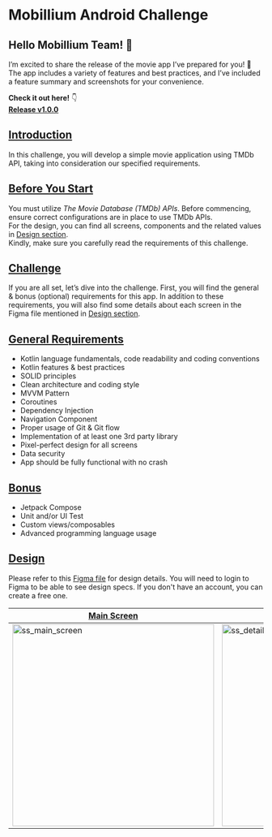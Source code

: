 # Mobillium Android Challenge

## **Hello Mobillium Team!** 👋  
I’m excited to share the release of the movie app I’ve prepared for you! 🚀 The app includes a variety of features and best practices, and I’ve included a feature summary and screenshots for your convenience.  

**Check it out here!** 👇  
__[Release v1.0.0](https://github.com/mobillium-android/EmirhanKolver/releases/tag/1.0.0)__

## [Introduction](#introduction)
In this challenge, you will develop a simple movie application using TMDb API, taking into consideration our specified requirements.

## [Before You Start](#before-you-start)
You must utilize *The Movie Database (TMDb) APIs*. Before commencing, ensure correct configurations are in place to use TMDb APIs.
</br>For the design, you can find all screens, components and the related values in [Design section](#design).
</br>Kindly, make sure you carefully read the requirements of this challenge.

## [Challenge](#challenge)
If you are all set, let’s dive into the challenge. 
First, you will find the general & bonus (optional) requirements for this app.
In addition to these requirements, you will also find some details about each screen in the Figma file mentioned in [Design section](#design). 

## [General Requirements](#general-requirements)
- Kotlin language fundamentals, code readability and coding conventions
- Kotlin features & best practices
- SOLID principles
- Clean architecture and coding style
- MVVM Pattern
- Coroutines
- Dependency Injection
- Navigation Component
- Proper usage of Git & Git flow
- Implementation of at least one 3rd party library
- Pixel-perfect design for all screens
- Data security
- App should be fully functional with no crash

## [Bonus](#bonus)
- Jetpack Compose
- Unit and/or UI Test
- Custom views/composables
- Advanced programming language usage

## [Design](#design)
Please refer to this [Figma file](https://www.figma.com/file/31iElfK6AfgDorvGbcnsin/Movie-App-Challenge?type=design&node-id=19-2903&mode=design) for design details. You will need to login to Figma to be able to see design specs. If you don't have an account, you can create a free one.

|[Main Screen](#main-screen)|[Detail Screen](#detail-screen)|[Popular Movies Screen](#popular-screen)|
|-------------|-------------|-------------|
| <img width="398" alt="ss_main_screen" src="https://github.com/mobillium-android/challenge-2024-1/assets/15641747/85b760cf-7094-40bd-a54f-1cfb019cd200"> | <img width="398" alt="ss_detail_screen" src="https://github.com/mobillium-android/challenge-2024-1/assets/15641747/f46c5e54-56cc-4c17-b443-099ef55d91c5"> | <img width="398" alt="ss_popular_movies_screen" src="https://github.com/mobillium-android/challenge-2024-1/assets/15641747/faaf6a4c-6914-4e1c-b72c-b4b6712b5335"> |


